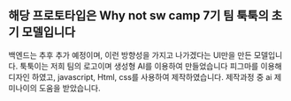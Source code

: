## 해당 프로토타입은 Why not sw camp 7기 팀 툭툭의 초기 모델입니다 ##
백엔드는 추후 추가 예정이며, 이런 방향성을 가지고 나가겠다는 UI만을 만든 모델입니다.
툭툭이는 저희 팀의 로고이며 생성형 AI를 이용하여 만들었습니다
피그마를 이용해 디자인 하였고, javascript, Html, css를 사용하여 제작하였습니다.
제작과정 중 ai 제미나이의 도움을 받았습니다.
